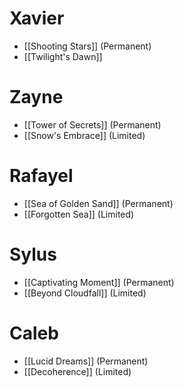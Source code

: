 
# Xavier
* [[Shooting Stars]] (Permanent)
* [[Twilight's Dawn]]

# Zayne
* [[Tower of Secrets]] (Permanent)
* [[Snow's Embrace]] (Limited)

# Rafayel
* [[Sea of Golden Sand]] (Permanent)
* [[Forgotten Sea]] (Limited)

# Sylus
* [[Captivating Moment]] (Permanent)
* [[Beyond Cloudfall]] (Limited)

# Caleb
* [[Lucid Dreams]] (Permanent)
* [[Decoherence]] (Limited)
